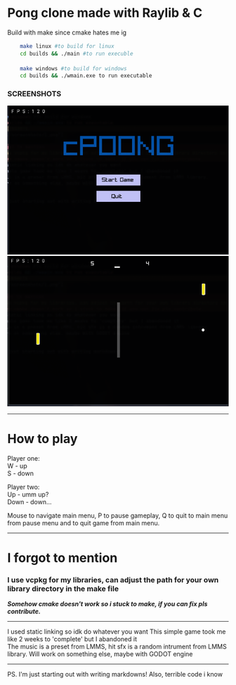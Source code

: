 # Pong clone made with Raylib & C

Build with make since cmake hates me ig

```bash
    make linux #to build for linux
    cd builds && ./main #to run execuble

    make windows #to build for windows
    cd builds && ./wmain.exe to run executable
```
### SCREENSHOTS

![Menu](./screenshots/1.png)
![Game](./screenshots/2.png)

---
# How to play
Player one:  
    W - up  
    S - down  

Player two:  
    Up - umm up?  
    Down - down...  

Mouse to navigate main menu,
P to pause gameplay,
Q to quit to main menu from pause menu and to quit game from main menu.

---

# I forgot to mention 
### I use vcpkg for my libraries, can adjust the path for your own library directory in the make file
***Somehow cmake doesn't work so i stuck to make, if you can fix pls contribute.***

---

I used static linking so idk do whatever you want
This simple game took me like 2 weeks to 'complete' but I abandoned it  
The music is a preset from LMMS, hit sfx is a random intrument from LMMS library.
Will work on something else, maybe with GODOT engine

---

PS. I'm just starting out with writing markdowns!
Also, terrible code i know

